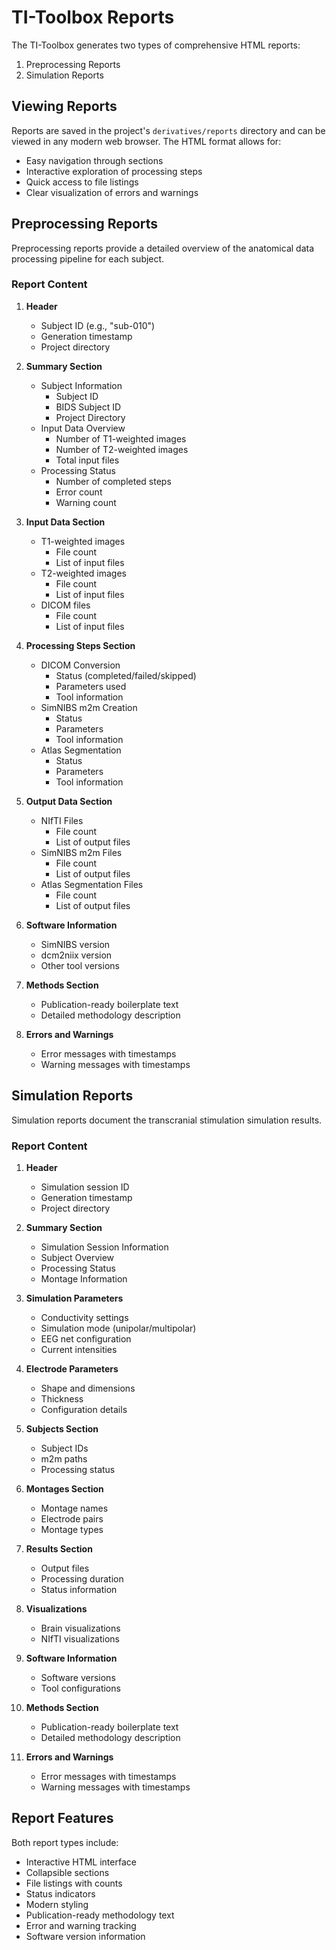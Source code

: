 # TI-Toolbox Reports

The TI-Toolbox generates two types of comprehensive HTML reports:

1. Preprocessing Reports
2. Simulation Reports

## Viewing Reports

Reports are saved in the project's `derivatives/reports` directory and can be viewed in any modern web browser. The HTML format allows for:

- Easy navigation through sections
- Interactive exploration of processing steps
- Quick access to file listings
- Clear visualization of errors and warnings

## Preprocessing Reports

Preprocessing reports provide a detailed overview of the anatomical data processing pipeline for each subject.

### Report Content

1. **Header**
   - Subject ID (e.g., "sub-010")
   - Generation timestamp
   - Project directory

2. **Summary Section**
   - Subject Information
     - Subject ID
     - BIDS Subject ID
     - Project Directory
   - Input Data Overview
     - Number of T1-weighted images
     - Number of T2-weighted images
     - Total input files
   - Processing Status
     - Number of completed steps
     - Error count
     - Warning count

3. **Input Data Section**
   - T1-weighted images
     - File count
     - List of input files
   - T2-weighted images
     - File count
     - List of input files
   - DICOM files
     - File count
     - List of input files

4. **Processing Steps Section**
   - DICOM Conversion
     - Status (completed/failed/skipped)
     - Parameters used
     - Tool information
   - SimNIBS m2m Creation
     - Status
     - Parameters
     - Tool information
   - Atlas Segmentation
     - Status
     - Parameters
     - Tool information

5. **Output Data Section**
   - NIfTI Files
     - File count
     - List of output files
   - SimNIBS m2m Files
     - File count
     - List of output files
   - Atlas Segmentation Files
     - File count
     - List of output files

6. **Software Information**
   - SimNIBS version
   - dcm2niix version
   - Other tool versions

7. **Methods Section**
   - Publication-ready boilerplate text
   - Detailed methodology description

8. **Errors and Warnings**
   - Error messages with timestamps
   - Warning messages with timestamps

## Simulation Reports

Simulation reports document the transcranial stimulation simulation results.

### Report Content

1. **Header**
   - Simulation session ID
   - Generation timestamp
   - Project directory

2. **Summary Section**
   - Simulation Session Information
   - Subject Overview
   - Processing Status
   - Montage Information

3. **Simulation Parameters**
   - Conductivity settings
   - Simulation mode (unipolar/multipolar)
   - EEG net configuration
   - Current intensities

4. **Electrode Parameters**
   - Shape and dimensions
   - Thickness
   - Configuration details

5. **Subjects Section**
   - Subject IDs
   - m2m paths
   - Processing status

6. **Montages Section**
   - Montage names
   - Electrode pairs
   - Montage types

7. **Results Section**
   - Output files
   - Processing duration
   - Status information

8. **Visualizations**
   - Brain visualizations
   - NIfTI visualizations

9. **Software Information**
   - Software versions
   - Tool configurations

10. **Methods Section**
    - Publication-ready boilerplate text
    - Detailed methodology description

11. **Errors and Warnings**
    - Error messages with timestamps
    - Warning messages with timestamps

## Report Features

Both report types include:

- Interactive HTML interface
- Collapsible sections
- File listings with counts
- Status indicators
- Modern styling
- Publication-ready methodology text
- Error and warning tracking
- Software version information


